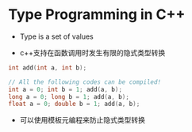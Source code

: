 # Type Programming in C++

- Type is a set of values

- c++支持在函数调用时发生有限的隐式类型转换

```cpp
int add(int a, int b);

// All the following codes can be compiled!
int a = 0; int b = 1; add(a, b);
long a = 0; long b = 1; add(a, b);
float a = 0; double b = 1; add(a, b);
```

- 可以使用模板元编程来防止隐式类型转换